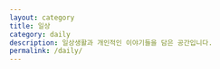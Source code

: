 ```yaml
---
layout: category
title: 일상
category: daily
description: 일상생활과 개인적인 이야기들을 담은 공간입니다.
permalink: /daily/
---
```


